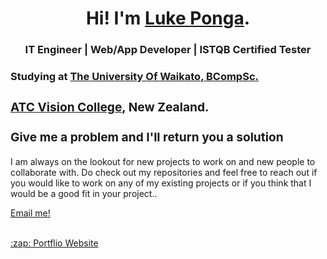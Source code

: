 <h1 align="center"> Hi! I'm <a href="https://in.linkedin.com/in/lukepongs"><b>Luke Ponga</b></a>.
<h3 align="center">IT Engineer | Web/App Developer | ISTQB Certified Tester </h3>
</h1>
<h3>Studying at <a href="https://www.waikato.ac.nz/"><b>The University Of Waikato</b></em>, BCompSc.<br>
<h3> <a href="https://visioncollege.ac.nz/study/information-technology/"> <b>ATC Vision College</b></a></em>, New Zealand.<br><br>
Give me a problem and I'll return you a solution</h3>
<h4></h4>
I am always on the lookout for new projects to work on and new people to collaborate with. Do check out my repositories and feel free to reach out if you would like to work on any of my existing projects or if you think that I would be a good fit in your project..
<br>

[Email me!](mailto:developmentdesignsltd@gmail.com)

<br>
  <a href="https://lukeponga-portfolio.netlify.app/">:zap: Portflio Website</a>

<!--
**lukeponga-dev/lukeponga-dev** is a ✨ _special_ ✨ repository because its `README.md` (this file) appears on your GitHub profile.

Here are some ideas to get you started:

- 🔭 I’m currently working on ...
- 🌱 I’m currently learning ...
- 👯 I’m looking to collaborate on ...
- 🤔 I’m looking for help with ...
- 💬 Ask me about ...
- 📫 How to reach me: ...
- 😄 Pronouns: ...
- ⚡ Fun fact: ...
-->
